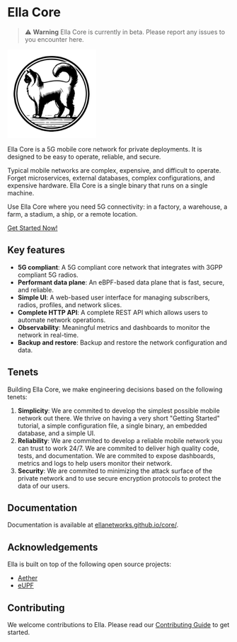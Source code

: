 # Ella Core

> :warning:	 **Warning**
> Ella Core is currently in beta. Please report any issues to you encounter here.

<img src="docs/images/logo.png" alt="alt text" width="200"/>

Ella Core is a 5G mobile core network for private deployments. It is designed to be easy to operate, reliable, and secure.

Typical mobile networks are complex, expensive, and difficult to operate. Forget microservices, external databases, complex configurations, and expensive hardware. Ella Core is a single binary that runs on a single machine.

Use Ella Core where you need 5G connectivity: in a factory, a warehouse, a farm, a stadium, a ship, or a remote location.

[Get Started Now!](https://ellanetworks.github.io/core/tutorials/getting_started/)

## Key features

* **5G compliant**: A 5G compliant core network  that integrates with 3GPP compliant 5G radios.
* **Performant data plane**: An eBPF-based data plane that is fast, secure, and reliable.
* **Simple UI**: A web-based user interface for managing subscribers, radios, profiles, and network slices.
* **Complete HTTP API**: A complete REST API which allows users to automate network operations.
* **Observability**: Meaningful metrics and dashboards to monitor the network in real-time.
* **Backup and restore**: Backup and restore the network configuration and data.

## Tenets

Building Ella Core, we make engineering decisions based on the following tenets:
1. **Simplicity**: We are commited to develop the simplest possible mobile network out there. We thrive on having a very short "Getting Started" tutorial, a simple configuration file, a single binary, an embedded database, and a simple UI.
2. **Reliability**: We are commited to develop a reliable mobile network you can trust to work 24/7. We are commited to deliver high quality code, tests, and documentation. We are commited to expose dashboards, metrics and logs to help users monitor their network.
3. **Security**: We are commited to minimizing the attack surface of the private network and to use secure encryption protocols to protect the data of our users.

## Documentation

Documentation is available at [ellanetworks.github.io/core/](https://ellanetworks.github.io/core/).

## Acknowledgements

Ella is built on top of the following open source projects:
- [Aether](https://aetherproject.org/)
- [eUPF](https://github.com/edgecomllc/eupf)

## Contributing

We welcome contributions to Ella. Please read our [Contributing Guide](CONTRIBUTING.md) to get started.
